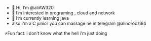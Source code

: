 - 👋 Hi, I’m @aliAW320
- 👀 I’m interested in programing , cloud and network
- 🌱 I’m currently learning java
- also i'm a C junior 
 you can massage ne in telegram @alinoroozi84

⚡Fun fact: i don't know what the hell i'm just doing

<!---
aliAW320/aliAW320 is a ✨ special ✨ repository because its `README.md` (this file) appears on your GitHub profile.
You can click the Preview link to take a look at your changes.
--->
